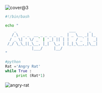 ![cover@3](https://user-images.githubusercontent.com/105137538/167283270-5b1ab7c0-2bc4-4251-8c42-b5f60b5bf053.jpg)

```bash
#!/bin/bash

echo "
    _                        ___      _   
   /_\  _ _  __ _ _ _ _  _  | _ \__ _| |_ 
  / _ \| ' \/ _` | '_| || | |   / _` |  _|
 /_/ \_\_||_\__, |_|  \_, | |_|_\__,_|\__|
            |___/     |__/                            
"
```




```python
#python
Rat ='Angry Rat'
while True : 
     print (Rat*1)
```


<p align="left"> <img src="https://komarev.com/ghpvc/?username=angry-rat&label=Profile%20views&color=0e75b6&style=flat" alt="angry-rat" /> </p>





<!---
angry-rat/angry-rat is a ✨ special ✨ repository because its `README.md` (this file) appears on your GitHub profile.
You can click the Preview link to take a look at your changes.
--->
